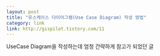 ```yaml
---
layout: post
title: "유스케이스 다이어그램(Use Case Diagram) 작성 방법"
category: link
link: http://gispilot.tistory.com/11
---
```

UseCase Diagram을 작성하는데 엄청 간략하게 참고가 되었던 글
